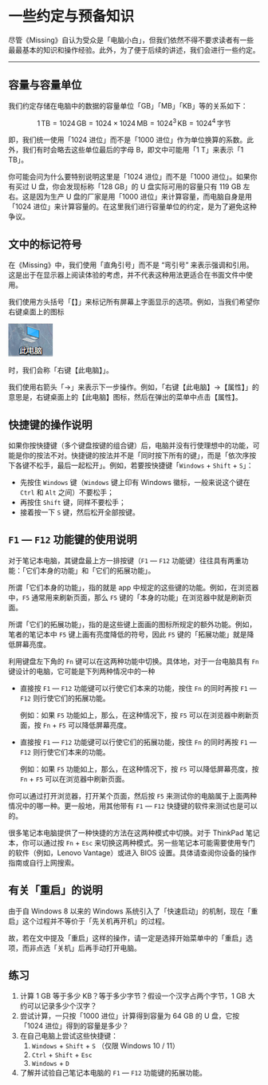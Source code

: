 # 一些约定与预备知识

尽管《Missing》自认为受众是「电脑小白」，但我们依然不得不要求读者有一些最最基本的知识和操作经验。此外，为了便于后续的讲述，我们会进行一些约定。

---

## 容量与容量单位

我们约定存储在电脑中的数据的容量单位「GB」「MB」「KB」等的关系如下：

$$
1\,\mathrm{TB}=1024\,\mathrm{GB}=1024\times1024\,\mathrm{MB}=1024^3\,\mathrm{KB}=1024^4\,\text{字节}
$$

即，我们统一使用「1024 进位」而不是「1000 进位」作为单位换算的系数。此外，我们有时会略去这些单位最后的字母 B，即文中可能用「1 T」来表示「1 TB」。

你可能会问为什么要特别说明这里是「1024 进位」而不是「1000 进位」。如果你有买过 U 盘，你会发现标称「128 GB」的 U 盘实际可用的容量只有 119 GB 左右。这是因为生产 U 盘的厂家是用「1000 进位」来计算容量，而电脑自身是用「1024 进位」来计算容量的。在这里我们进行容量单位的约定，是为了避免这种争议。

## 文中的标记符号

在《Missing》中，我们使用「直角引号」而不是 “弯引号” 来表示强调和引用。这是出于在显示器上阅读体验的考虑，并不代表这种用法更适合在书面文件中使用。

我们使用方头括号「【】」来标记所有屏幕上字面显示的选项。例如，当我们希望你右键桌面上的图标

![Untitled](first-things-first/Untitled.png)

时，我们会称「右键【此电脑】」。

我们使用右箭头「→」来表示下一步操作。例如，「右键【此电脑】→【属性】」的意思是，右键桌面上的【此电脑】图标，然后在弹出的菜单中点击【属性】。

## 快捷键的操作说明

如果你按快捷键（多个键盘按键的组合键）后，电脑并没有行使理想中的功能，可能是你的按法不对。快捷键的按法并不是「同时按下所有的键」，而是「依次序按下各键不松手，最后一起松开」。例如，若要按快捷键「`Windows` + `Shift` + `S`」：

- 先按住 `Windows` 键（`Windows` 键上印有 Windows 徽标，一般来说这个键在 `Ctrl` 和 `Alt` 之间）不要松手；
- 再按住 `Shift` 键，同样不要松手；
- 接着按一下 `S` 键，然后松开全部按键。

## `F1` — `F12` 功能键的使用说明

对于笔记本电脑，其键盘最上方一排按键（`F1` — `F12` 功能键）往往具有两重功能：「它们本身的功能」和「它们的拓展功能」。

所谓「它们本身的功能」，指的就是 app 中规定的这些键的功能。例如，在浏览器中，`F5` 通常用来刷新页面，那么 `F5` 键的「本身的功能」在浏览器中就是刷新页面。

所谓「它们的拓展功能」，指的是这些键上面画的图标所规定的额外功能。例如，笔者的笔记本中 `F5` 键上画有亮度降低的符号，因此 `F5` 键的「拓展功能」就是降低屏幕亮度。

利用键盘左下角的 `Fn` 键可以在这两种功能中切换。具体地，对于一台电脑具有 `Fn` 键设计的电脑，它可能是下列两种情况中的一种

- 直接按 `F1` — `F12` 功能键可以行使它们本来的功能，按住 `Fn` 的同时再按 `F1` — `F12` 则行使它们的拓展功能。
    
    例如：如果 `F5` 功能如上，那么，在这种情况下，按 `F5` 可以在浏览器中刷新页面，按 `Fn` + `F5` 可以降低屏幕亮度。
    
- 直接按 `F1` — `F12` 功能键可以行使它们的拓展功能，按住 `Fn` 的同时再按 `F1` — `F12` 则行使它们本来的功能。
    
    例如：如果 `F5` 功能如上，那么，在这种情况下，按 `F5` 可以降低屏幕亮度，按 `Fn` + `F5` 可以在浏览器中刷新页面。
    

你可以通过打开浏览器，打开某个页面，然后按 `F5` 来测试你的电脑属于上面两种情况中的哪一种。更一般地，用其他带有 `F1` — `F12` 快捷键的软件来测试也是可以的。

很多笔记本电脑提供了一种快捷的方法在这两种模式中切换。对于 ThinkPad 笔记本，你可以通过按 `Fn` + `Esc` 来切换这两种模式。另一些笔记本可能需要使用专门的软件（例如，Lenovo Vantage）或进入 BIOS 设置。具体请查阅你设备的操作指南或自行上网搜索。

## 有关「重启」的说明

由于自 Windows 8 以来的 Windows 系统引入了「快速启动」的机制，现在「重启」这个过程并不等价于「先关机再开机」的过程。

故，若在文中提及「重启」这样的操作，请一定是选择开始菜单中的「重启」选项，而非点选「关机」后再手动打开电脑。

## 练习

1. 计算 1 GB 等于多少 KB？等于多少字节？假设一个汉字占两个字节，1 GB 大约可以记录多少个汉字？
2. 尝试计算，一只按「1000 进位」计算得到容量为 64 GB 的 U 盘，它按「1024 进位」得到的容量是多少？
3. 在自己电脑上尝试这些快捷键：
    1. `Windows` + `Shift` + `S` （仅限 Windows 10 / 11）  
    2. `Ctrl` + `Shift` + `Esc`   
    3. `Windows` + `D`   
4. 了解并试验自己笔记本电脑的 `F1` — `F12` 功能键的拓展功能。